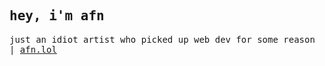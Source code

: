 <samp>
 <h2>
  hey, i'm afn
 </h2>
  just an idiot artist who picked up web dev for some reason | <a href="https://afn.lol" target="_blank">afn.lol</a>
</samp>
